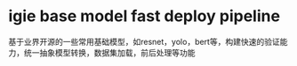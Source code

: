 
# igie base model fast deploy pipeline


基于业界开源的一些常用基础模型，如resnet，yolo，bert等，构建快速的验证能力，统一抽象模型转换，数据集加载，前后处理等功能
